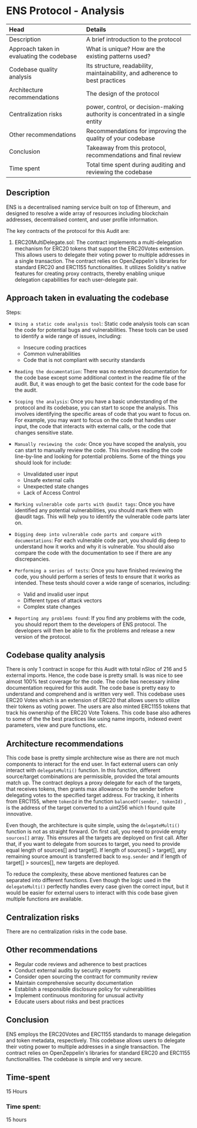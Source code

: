 # ENS Protocol - Analysis 

|Head |Details|
|:----------------|:------|
|Description| A brief introduction to the protocol
| Approach taken in evaluating the codebase | What is unique? How are the existing patterns used? |
|Codebase quality analysis| Its structure, readability, maintainability, and adherence to best practices|
|Architecture recommendations| The design of the protocol|
|Centralization risks| power, control, or decision-making authority is concentrated in a single entity|
|Other recommendations| Recommendations for improving the quality of your codebase|
|Conclusion| Takeaway from this protocol, recommendations and final review|
|Time spent| Total time spent during auditing and reviewing the codebase |

## Description
ENS is a decentralised naming service built on top of Ethereum, and designed to resolve a wide array of resources including blockchain addresses, decentralised content, and user profile information.

The key contracts of the protocol for this Audit are:
1. ERC20MultiDelegate.sol: The contract implements a multi-delegation mechanism for ERC20 tokens that support the ERC20Votes extension. This allows users to delegate their voting power to multiple addresses in a single transaction. The contract relies on OpenZeppelin's libraries for standard ERC20 and ERC1155 functionalities. It utilizes Solidity's native features for creating proxy contracts, thereby enabling unique delegation capabilities for each user-delegate pair.

## Approach taken in evaluating the codebase
Steps:
- ``Using a static code analysis tool``: Static code analysis tools can scan the code for potential bugs and vulnerabilities. These tools can be used to identify a wide range of issues, including:

    - Insecure coding practices
    - Common vulnerabilities
    - Code that is not compliant with security standards

- ``Reading the documentation``: There was no extensive documentation for the code base except some additional context in the readme file of the audit. But, it was enough to get the basic context for the code base for the audit.

- ``Scoping the analysis``: Once you have a basic understanding of the protocol and its codebase, you can start to scope the analysis. This involves identifying the specific areas of code that you want to focus on. For example, you may want to focus on the code that handles user input, the code that interacts with external calls, or the code that changes sensitive state.

- ``Manually reviewing the code``: Once you have scoped the analysis, you can start to manually review the code. This involves reading the code line-by-line and looking for potential problems. Some of the things you should look for include:

   - Unvalidated user input
   - Unsafe external calls
   - Unexpected state changes
   - Lack of Access Control

- ``Marking vulnerable code parts with @audit tags``: Once you have identified any potential vulnerabilities, you should mark them with @audit tags. This will help you to identify the vulnerable code parts later on. 

- ``Digging deep into vulnerable code parts and compare with documentations``:  For each vulnerable code part, you should dig deep to understand how it works and why it is vulnerable. You should also compare the code with the documentation to see if there are any discrepancies.

- ``Performing a series of tests``: Once you have finished reviewing the code, you should perform a series of tests to ensure that it works as intended. These tests should cover a wide range of scenarios, including:

  - Valid and invalid user input
  - Different types of attack vectors
  - Complex state changes

- ``Reporting any problems found``:  If you find any problems with the code, you should report them to the developers of ENS protocol. The developers will then be able to fix the problems and release a new version of the protocol.

## Codebase quality analysis
There is only 1 contract in scope for this Audit with total nSloc of 216 and 5 external imports. Hence, the code base is pretty small. Is was nice to see almost 100% test coverage for the code. The code has necessary inline documentation required for this audit. The code base is pretty easy to understand and comprehend and is written very well. This codebase uses ERC20 Votes which is an extension of ERC20 that allows users to utilize their tokens as voting power. The users are  also minted ERC1155 tokens that track his ownership of the ERC20 Vote Tokens. This code base also adheres to some of the  the best practices like using name imports, indexed event parameters, view and pure functions, etc. 

## Architecture recommendations
This code base is pretty simple architecture wise as there are not much components to interact for the end user. In fact external users can only interact with ``delegateMulti()`` function. In this function,  different source/target combinations are permissible, provided the total amounts match up. The contract deploys a proxy delegate for each of the targets, that receives tokens, then grants max allowance to the sender before delegating votes to the specified target address. For tracking, it inherits from ERC1155, where `tokenId` in the function `balanceOf(sender, tokenId)` , is the address of the target converted to a uint256 which I found quite innovative.

Even though, the architecture is quite simple, using the ``delegateMulti()`` function is not as straight forward. On first call, you need to provide empty ``sources[]`` array. This ensures all the targets are deployed on first call. After that, if you want to delegate from sources to target, you need to provide equal length of sources[] and target[]. If length of sources[] > target[], any remaining source amount is transferred back to ``msg.sender`` and if length of target[] > sources[], new targets are deployed.

To reduce the complexity, these above mentioned features can be separated into different functions. Even though the logic used in the ``delegateMulti()`` perfectly handles every case given the correct input, but it would be easier for external users to interact with this code base given multiple functions are available. 

## Centralization risks
There are no centralization risks in the code base.

## Other recommendations

- Regular code reviews and adherence to best practices
- Conduct external audits by security experts
- Consider open sourcing the contract for community review
- Maintain comprehensive security documentation
- Establish a responsible disclosure policy for vulnerabilities
- Implement continuous monitoring for unusual activity
- Educate users about risks and best practices

## Conclusion
ENS employs the ERC20Votes and ERC1155 standards to manage delegation and token metadata, respectively. This codebase allows users to delegate their voting power to multiple addresses in a single transaction. The contract relies on OpenZeppelin's libraries for standard ERC20 and ERC1155 functionalities. The codebase is simple and very secure.

## Time-spent 

15 Hours 

### Time spent:
15 hours